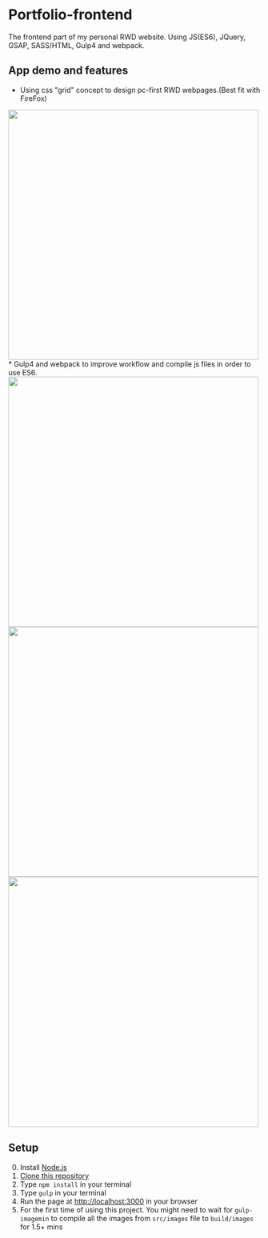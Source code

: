# Portfolio-frontend
The frontend part of my personal RWD website. Using JS(ES6), JQuery, GSAP, SASS/HTML, Gulp4 and webpack.

## App demo and features 
* Using css "grid" concept to design pc-first RWD webpages.(Best fit with FireFox)
<img src = "change_size.gif" width = "500">
* Gulp4 and webpack to improve workflow and compile js files in order to use ES6.
<img src = "portfolio_pc.gif" width = "500">
<img src = "portfolio_laptop.gif" width = "500">
<img src = "portfolio_mobile.gif" width = "500">

## Setup
0. Install [Node.js](https://nodejs.org/en/download/)
1. [Clone this repository](https://docs.github.com/en/free-pro-team@latest/github/creating-cloning-and-archiving-repositories/cloning-a-repository)
2. Type `npm install` in your terminal
3. Type `gulp` in your terminal 
4. Run the page at [http://localhost:3000](http://localhost:3000) in your browser
5. For the first time of using this project. You might need to wait for `gulp-imagemin` to compile all the images from  `src/images` file to `build/images` for 1.5+ mins





